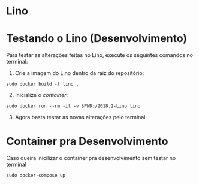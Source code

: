 # Lino

# Testando o Lino (Desenvolvimento)

Para testar as alterações feitas no Lino, execute os seguintes comandos no terminal:

1. Crie a imagem do Lino dentro da raiz do repositório:
```
sudo docker build -t lino .
```

2. Inicialize o _container_:
```
sudo docker run --rm -it -v $PWD:/2018.2-Lino lino
```

3. Agora basta testar as novas alterações pelo terminal.

# Container pra Desenvolvimento

Caso queira inicilizar o container pra desenvolvimento sem testar no terminal

```
sudo docker-compose up
```
